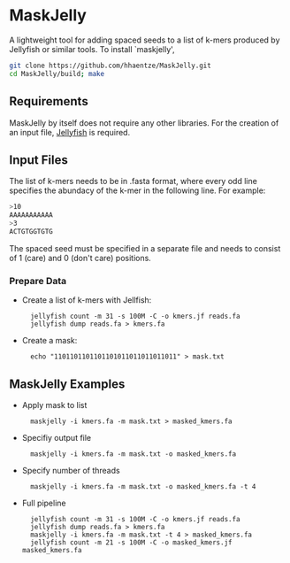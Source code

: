 # MaskJelly

A lightweight tool for adding spaced seeds to a list of k-mers produced by Jellyfish or similar tools.
To install `maskjelly',
```sh
git clone https://github.com/hhaentze/MaskJelly.git
cd MaskJelly/build; make
```

## Requirements

MaskJelly by itself does not require any other libraries.
For the creation of an input file, [Jellyfish](https://github.com/gmarcais/Jellyfish) is required.

## Input Files
The list of k-mers needs to be in .fasta format, where every odd line specifies the abundacy of the k-mer in the following line. For example:
```sh
>10
AAAAAAAAAAA
>3
ACTGTGGTGTG
```

The spaced seed must be specified in a separate file and needs to consist of 1 (care) and 0 (don't care) positions.

### Prepare Data

* Create a list of k-mers with Jellfish:

        jellyfish count -m 31 -s 100M -C -o kmers.jf reads.fa
        jellyfish dump reads.fa > kmers.fa
* Create a mask:

        echo "1101101101101101011011011011011" > mask.txt


## MaskJelly Examples

* Apply mask to list

        maskjelly -i kmers.fa -m mask.txt > masked_kmers.fa

* Specifiy output file

        maskjelly -i kmers.fa -m mask.txt -o masked_kmers.fa

* Specify number of threads

        maskjelly -i kmers.fa -m mask.txt -o masked_kmers.fa -t 4

* Full pipeline

        jellyfish count -m 31 -s 100M -C -o kmers.jf reads.fa
        jellyfish dump reads.fa > kmers.fa
        maskjelly -i kmers.fa -m mask.txt -t 4 > masked_kmers.fa
        jellyfish count -m 21 -s 100M -C -o masked_kmers.jf masked_kmers.fa
